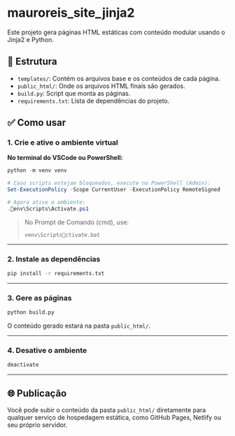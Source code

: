 # mauroreis_site_jinja2

Este projeto gera páginas HTML estáticas com conteúdo modular usando o Jinja2 e Python.

## 📁 Estrutura

- `templates/`: Contém os arquivos base e os conteúdos de cada página.
- `public_html/`: Onde os arquivos HTML finais são gerados.
- `build.py`: Script que monta as páginas.
- `requirements.txt`: Lista de dependências do projeto.

## ✅ Como usar

### 1. Crie e ative o ambiente virtual

**No terminal do VSCode ou PowerShell:**

```powershell
python -m venv venv
```

```powershell
# Caso scripts estejam bloqueados, execute no PowerShell (Admin):
Set-ExecutionPolicy -Scope CurrentUser -ExecutionPolicy RemoteSigned
```

```powershell
# Agora ative o ambiente:
.env\Scripts\Activate.ps1
```

> No Prompt de Comando (cmd), use:
> ```
> venv\Scriptsctivate.bat
> ```

---

### 2. Instale as dependências

```bash
pip install -r requirements.txt
```

---

### 3. Gere as páginas

```bash
python build.py
```

O conteúdo gerado estará na pasta `public_html/`.

---

### 4. Desative o ambiente

```bash
deactivate
```

---

## 🌐 Publicação

Você pode subir o conteúdo da pasta `public_html/` diretamente para qualquer serviço de hospedagem estática, como GitHub Pages, Netlify ou seu próprio servidor.

